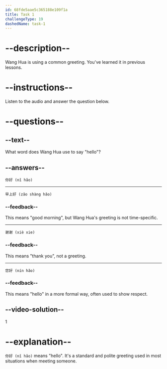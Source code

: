 ```yaml
---
id: 68fde5aae5c365188e109f1a
title: Task 1
challengeType: 19
dashedName: task-1
---
```


<!-- (Audio) Wang Hua: 你好，我是王华。(nǐ hǎo wǒ shì wáng huá) -->

# --description--

Wang Hua is using a common greeting. You've learned it in previous lessons.

# --instructions--

Listen to the audio and answer the question below.

# --questions--

## --text--

What word does Wang Hua use to say "hello"?

## --answers--

`你好 (nǐ hǎo)`

---

`早上好 (zǎo shàng hǎo)`

### --feedback--

This means "good morning", but Wang Hua's greeting is not time-specific.

---

`谢谢 (xiè xie)`

### --feedback--

This means "thank you", not a greeting.

---

`您好 (nín hǎo)`

### --feedback--

This means "hello" in a more formal way, often used to show respect.

## --video-solution--

1

# --explanation--

`你好 (nǐ hǎo)` means "hello". It's a standard and polite greeting used in most situations when meeting someone.
